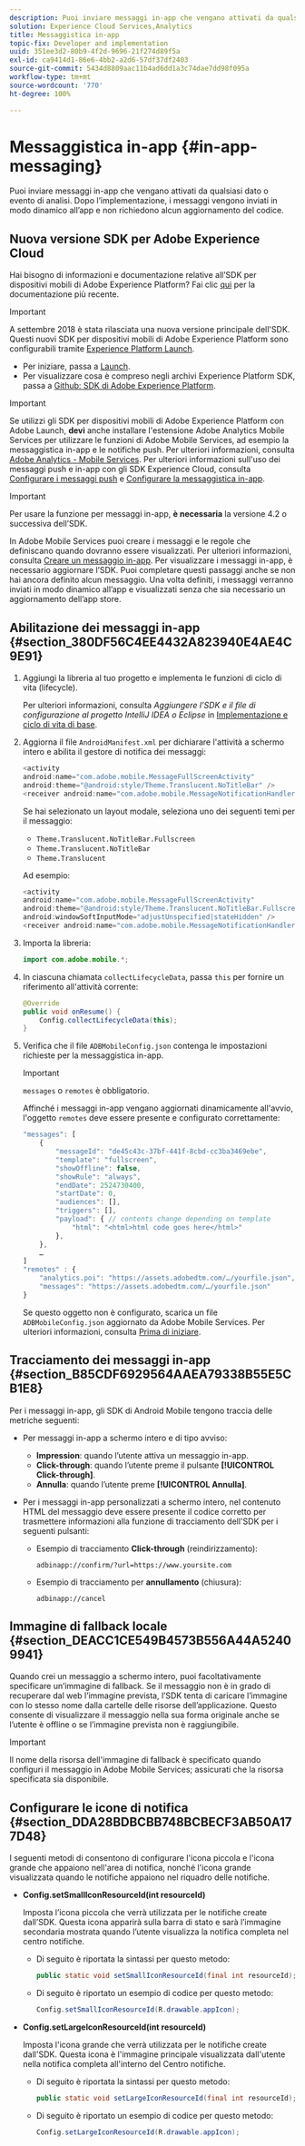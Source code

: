 ```yaml
---
description: Puoi inviare messaggi in-app che vengano attivati da qualsiasi dato o evento di analisi. Dopo l’implementazione, i messaggi vengono inviati in modo dinamico all’app e non richiedono alcun aggiornamento del codice.
solution: Experience Cloud Services,Analytics
title: Messaggistica in-app
topic-fix: Developer and implementation
uuid: 351ee3d2-80b9-4f2d-9696-21f274d89f5a
exl-id: ca9414d1-86e6-4bb2-a2d6-57df37df2403
source-git-commit: 5434d8809aac11b4ad6dd1a3c74dae7dd98f095a
workflow-type: tm+mt
source-wordcount: '770'
ht-degree: 100%

---
```


# Messaggistica in-app  {#in-app-messaging}

Puoi inviare messaggi in-app che vengano attivati da qualsiasi dato o evento di analisi. Dopo l’implementazione, i messaggi vengono inviati in modo dinamico all’app e non richiedono alcun aggiornamento del codice.

## Nuova versione SDK per Adobe Experience Cloud

Hai bisogno di informazioni e documentazione relative all’SDK per dispositivi mobili di Adobe Experience Platform? Fai clic [qui](https://aep-sdks.gitbook.io/docs/) per la documentazione più recente.

>[!IMPORTANT]
>
>A settembre 2018 è stata rilasciata una nuova versione principale dell&#39;SDK. Questi nuovi SDK per dispositivi mobili di Adobe Experience Platform sono configurabili tramite [Experience Platform Launch](https://www.adobe.com/it/experience-platform/launch.html).

* Per iniziare, passa a [Launch](https://launch.adobe.com/).
* Per visualizzare cosa è compreso negli archivi Experience Platform SDK, passa a [Github: SDK di Adobe Experience Platform](https://github.com/Adobe-Marketing-Cloud/acp-sdks).

>[!IMPORTANT]
>
> Se utilizzi gli SDK per dispositivi mobili di Adobe Experience Platform con Adobe Launch, **devi** anche installare l&#39;estensione Adobe Analytics Mobile Services per utilizzare le funzioni di Adobe Mobile Services, ad esempio la messaggistica in-app e le notifiche push. Per ulteriori informazioni, consulta [Adobe Analytics - Mobile Services](https://aep-sdks.gitbook.io/docs/using-mobile-extensions/adobe-analytics-mobile-services). Per ulteriori informazioni sull&#39;uso dei messaggi push e in-app con gli SDK Experience Cloud, consulta [Configurare i messaggi push](https://aep-sdks.gitbook.io/docs/using-mobile-extensions/adobe-analytics-mobile-services#set-up-push-messaging) e [Configurare la messaggistica in-app](https://aep-sdks.gitbook.io/docs/using-mobile-extensions/adobe-analytics-mobile-services#set-up-in-app-messaging).

>[!IMPORTANT]
>
>Per usare la funzione per messaggi in-app, **è necessaria** la versione 4.2 o successiva dell’SDK.

In Adobe Mobile Services puoi creare i messaggi e le regole che definiscano quando dovranno essere visualizzati. Per ulteriori informazioni, consulta [Creare un messaggio in-app](/help/using/in-app-messaging/t-in-app-message/t-in-app-message.md). Per visualizzare i messaggi in-app, è necessario aggiornare l’SDK. Puoi completare questi passaggi anche se non hai ancora definito alcun messaggio. Una volta definiti, i messaggi verranno inviati in modo dinamico all’app e visualizzati senza che sia necessario un aggiornamento dell’app store.

## Abilitazione dei messaggi in-app {#section_380DF56C4EE4432A823940E4AE4C9E91}

1. Aggiungi la libreria al tuo progetto e implementa le funzioni di ciclo di vita (lifecycle).

   Per ulteriori informazioni, consulta *Aggiungere l’SDK e il file di configurazione al progetto IntelliJ IDEA o Eclipse* in [Implementazione e ciclo di vita di base](/help/android/getting-started/dev-qs.md).

1. Aggiorna il file `AndroidManifest.xml` per dichiarare l&#39;attività a schermo intero e abilita il gestore di notifica dei messaggi:

   ```java
   <activity  
   android:name="com.adobe.mobile.MessageFullScreenActivity"  
   android:theme="@android:style/Theme.Translucent.NoTitleBar" /> 
   <receiver android:name="com.adobe.mobile.MessageNotificationHandler" />
   ```

   Se hai selezionato un layout modale, seleziona uno dei seguenti temi per il messaggio:

   * `Theme.Translucent.NoTitleBar.Fullscreen`
   * `Theme.Translucent.NoTitleBar`
   * `Theme.Translucent`

   Ad esempio:

   ```java
   <activity 
   android:name="com.adobe.mobile.MessageFullScreenActivity" 
   android:theme="@android:style/Theme.Translucent.NoTitleBar.Fullscreen" 
   android:windowSoftInputMode="adjustUnspecified|stateHidden" /> 
   <receiver android:name="com.adobe.mobile.MessageNotificationHandler" />
   ```

1. Importa la libreria:

   ```java
   import com.adobe.mobile.*;
   ```

1. In ciascuna chiamata `collectLifecycleData`, passa `this` per fornire un riferimento all&#39;attività corrente:

   ```java
   @Override 
   public void onResume() { 
       Config.collectLifecycleData(this); 
   }
   ```

1. Verifica che il file `ADBMobileConfig.json` contenga le impostazioni richieste per la messaggistica in-app.

   >[!IMPORTANT]
   >
   >`messages` o `remotes` è obbligatorio.

   Affinché i messaggi in-app vengano aggiornati dinamicamente all&#39;avvio, l&#39;oggetto `remotes` deve essere presente e configurato correttamente:

   ```js
   "messages": [ 
       { 
           "messageId": "de45c43c-37bf-441f-8cbd-cc3ba3469ebe", 
           "template": "fullscreen", 
           "showOffline": false, 
           "showRule": "always", 
           "endDate": 2524730400, 
           "startDate": 0, 
           "audiences": [], 
           "triggers": [], 
           "payload": { // contents change depending on template 
               "html": "<html>html code goes here</html>" 
           }, 
       }, 
       … 
   ] 
   "remotes" : { 
       "analytics.poi": "https://assets.adobedtm.com/…/yourfile.json", 
       "messages": "https://assets.adobedtm.com/…/yourfile.json" 
   }
   ```

   Se questo oggetto non è configurato, scarica un file `ADBMobileConfig.json` aggiornato da Adobe Mobile Services. Per ulteriori informazioni, consulta [Prima di iniziare](/help/android/getting-started/requirements.md).

## Tracciamento dei messaggi in-app {#section_B85CDF6929564AAEA79338B55E5CB1E8}

Per i messaggi in-app, gli SDK di Android Mobile tengono traccia delle metriche seguenti:

* Per messaggi in-app a schermo intero e di tipo avviso:

   * **Impression**: quando l’utente attiva un messaggio in-app.
   * **Click-through**: quando l’utente preme il pulsante **[!UICONTROL Click-through]**.
   * **Annulla**: quando l’utente preme **[!UICONTROL Annulla]**.

* Per i messaggi in-app personalizzati a schermo intero, nel contenuto HTML del messaggio deve essere presente il codice corretto per trasmettere informazioni alla funzione di tracciamento dell&#39;SDK per i seguenti pulsanti:

   * Esempio di tracciamento **Click-through** (reindirizzamento):

      `adbinapp://confirm/?url=https://www.yoursite.com`
   * Esempio di tracciamento per **annullamento** (chiusura):

      `adbinapp://cancel`

## Immagine di fallback locale {#section_DEACC1CE549B4573B556A44A52409941}

Quando crei un messaggio a schermo intero, puoi facoltativamente specificare un’immagine di fallback. Se il messaggio non è in grado di recuperare dal web l’immagine prevista, l’SDK tenta di caricare l’immagine con lo stesso nome dalla cartelle delle risorse dell’applicazione. Questo consente di visualizzare il messaggio nella sua forma originale anche se l’utente è offline o se l’immagine prevista non è raggiungibile.

>[!IMPORTANT]
>
>Il nome della risorsa dell&#39;immagine di fallback è specificato quando configuri il messaggio in Adobe Mobile Services; assicurati che la risorsa specificata sia disponibile.

## Configurare le icone di notifica {#section_DDA28BDBCBB748BCBECF3AB50A177D48}

I seguenti metodi di consentono di configurare l&#39;icona piccola e l&#39;icona grande che appaiono nell&#39;area di notifica, nonché l&#39;icona grande visualizzata quando le notifiche appaiono nel riquadro delle notifiche.

* **Config.setSmallIconResourceId(int resourceId)**

   Imposta l’icona piccola che verrà utilizzata per le notifiche create dall’SDK. Questa icona apparirà sulla barra di stato e sarà l’immagine secondaria mostrata quando l’utente visualizza la notifica completa nel centro notifiche.

   * Di seguito è riportata la sintassi per questo metodo:

      ```java
      public static void setSmallIconResourceId(final int resourceId); 
      ```

   * Di seguito è riportato un esempio di codice per questo metodo:

      ```java
      Config.setSmallIconResourceId(R.drawable.appIcon);
      ```

* **Config.setLargeIconResourceId(int resourceId)**

   Imposta l&#39;icona grande che verrà utilizzata per le notifiche create dall&#39;SDK. Questa icona è l&#39;immagine principale visualizzata dall&#39;utente nella notifica completa all&#39;interno del Centro notifiche.

   * Di seguito è riportata la sintassi per questo metodo:

      ```java
      public static void setLargeIconResourceId(final int resourceId); 
      ```

   * Di seguito è riportato un esempio di codice per questo metodo:

      ```java
      Config.setLargeIconResourceId(R.drawable.appIcon); 
      ```
